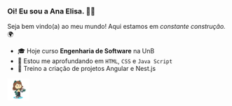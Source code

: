 ### Oi! Eu sou a Ana Elisa. 👩‍💻
Seja bem vindo(a) ao meu mundo! Aqui estamos em _constante construção._ 🌍

<!--
**anaelisaramos/anaelisaramos** is a ✨ _special_ ✨ repository because its `README.md` (this file) appears on your GitHub profile.

Here are some ideas to get you started:

- 🔭 I’m currently working on ...
- 🌱 I’m currently learning ...
- 👯 I’m looking to collaborate on ...
- 🤔 I’m looking for help with ...
- 💬 Ask me about ...
- 📫 How to reach me: ...
- 😄 Pronouns: ...
- ⚡ Fun fact: ...
-->

- 🎓 Hoje curso **Engenharia de Software** na UnB 
- 🌱 Estou me aprofundando em `HTML`, `CSS` e `Java Script`
- 📖 Treino a criação de projetos Angular e Nest.js

<img src="https://github.com/anaelisaramos/anaelisaramos/blob/main/octocat-1692846386044.png" width=50px/>
